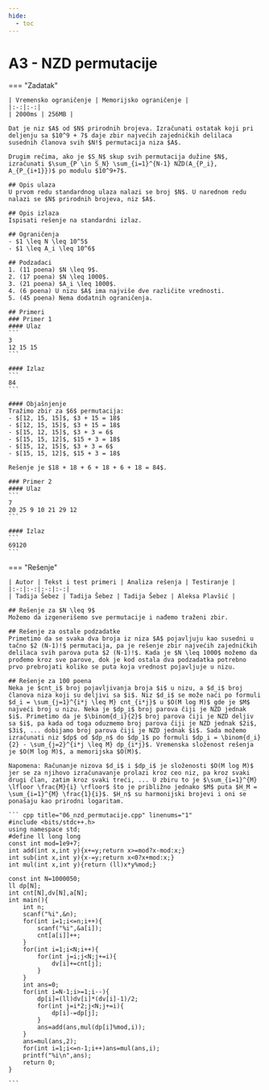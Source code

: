 ```yaml
---
hide:
  - toc
---
```


# A3 - NZD permutacije

=== "Zadatak"
	
	| Vremensko ograničenje | Memorijsko ograničenje |
	|:-:|:-:|
	| 2000ms | 256MB |
	
	Dat je niz $A$ od $N$ prirodnih brojeva. Izračunati ostatak koji pri deljenju sa $10^9 + 7$ daje zbir najvećih zajedničkih delilaca susednih članova svih $N!$ permutacija niza $A$.
	
	Drugim rečima, ako je $S_N$ skup svih permutacija dužine $N$, izračunati $\sum_{P \in S_N} \sum_{i=1}^{N-1} NZD(A_{P_i}, A_{P_{i+1}})$ po modulu $10^9+7$.
	
	## Opis ulaza
	U prvom redu standardnog ulaza nalazi se broj $N$. U narednom redu nalazi se $N$ prirodnih brojeva, niz $A$.
	
	## Opis izlaza
	Ispisati rešenje na standardni izlaz.
	
	## Ograničenja
	- $1 \leq N \leq 10^5$
	- $1 \leq A_i \leq 10^6$
	
	## Podzadaci
	1. (11 poena) $N \leq 9$. 
	2. (17 poena) $N \leq 1000$.
	3. (21 poena) $A_i \leq 1000$.
	4. (6 poena) U nizu $A$ ima najviše dve različite vrednosti.
	5. (45 poena) Nema dodatnih ograničenja.
	
	## Primeri
	### Primer 1
	#### Ulaz
	```
	3
	12 15 15
	```
	
	#### Izlaz
	```
	84
	```
	
	#### Objašnjenje
	Tražimo zbir za $6$ permutacija:
	- $[12, 15, 15]$, $3 + 15 = 18$
	- $[12, 15, 15]$, $3 + 15 = 18$
	- $[15, 12, 15]$, $3 + 3 = 6$
	- $[15, 15, 12]$, $15 + 3 = 18$
	- $[15, 12, 15]$, $3 + 3 = 6$
	- $[15, 15, 12]$, $15 + 3 = 18$
	
	Rešenje je $18 + 18 + 6 + 18 + 6 + 18 = 84$.
	
	### Primer 2
	#### Ulaz
	```
	7
	20 25 9 10 21 29 12
	```
	
	#### Izlaz
	```
	69120
	```
	
=== "Rešenje"
	
	| Autor | Tekst i test primeri | Analiza rеšenja | Testiranje |
	|:-:|:-:|:-:|:-:|
	| Tadija Šebez | Tadija Šebez | Tadija Šebez | Aleksa Plavšić |
	
	## Rešenje za $N \leq 9$
	Možemo da izgenerišemo sve permutacije i nađemo traženi zbir.
	
	## Rešenje za ostale podzadatke
	Primetimo da se svaka dva broja iz niza $A$ pojavljuju kao susedni u tačno $2 (N-1)!$ permutacija, pa je rešenje zbir najvećih zajedničkih delilaca svih parova puta $2 (N-1)!$. Kada je $N \leq 1000$ možemo da prođemo kroz sve parove, dok je kod ostala dva podzadatka potrebno prvo prebrojati koliko se puta koja vrednost pojavljuje u nizu.
	
	## Rešenje za 100 poena
	Neka je $cnt_i$ broj pojavljivanja broja $i$ u nizu, a $d_i$ broj članova niza koji su deljivi sa $i$. Niz $d_i$ se može naći po formuli $d_i = \sum_{j=1}^{i*j \leq M} cnt_{i*j}$ u $O(M log M)$ gde je $M$ najveći broj u nizu. Neka je $dp_i$ broj parova čiji je NZD jednak $i$. Primetimo da je $\binom{d_i}{2}$ broj parova čiji je NZD deljiv sa $i$, pa kada od toga oduzmemo broj parova čiji je NZD jednak $2i$, $3i$, ... dobijamo broj parova čiji je NZD jednak $i$. Sada možemo izračunati niz $dp$ od $dp_n$ do $dp_1$ po formuli $dp_i = \binom{d_i}{2} - \sum_{j=2}^{i*j \leq M} dp_{i*j}$. Vremenska složenost rešenja je $O(M log M)$, a memorijska $O(M)$.
	
	Napomena: Računanje nizova $d_i$ i $dp_i$ je složenosti $O(M log M)$ jer se za njihovo izračunavanje prolazi kroz ceo niz, pa kroz svaki drugi član, zatim kroz svaki treći, ... U zbiru to je $\sum_{i=1}^{M} \lfloor \frac{M}{i} \rfloor$ što je približno jednako $M$ puta $H_M = \sum_{i=1}^{M} \frac{1}{i}$. $H_n$ su harmonijski brojevi i oni se ponašaju kao prirodni logaritam.
	
	``` cpp title="06_nzd_permutacije.cpp" linenums="1"
	#include <bits/stdc++.h>
	using namespace std;
	#define ll long long
	const int mod=1e9+7;
	int add(int x,int y){x+=y;return x>=mod?x-mod:x;}
	int sub(int x,int y){x-=y;return x<0?x+mod:x;}
	int mul(int x,int y){return (ll)x*y%mod;}
	
	const int N=1000050;
	ll dp[N];
	int cnt[N],dv[N],a[N];
	int main(){
		int n;
		scanf("%i",&n);
		for(int i=1;i<=n;i++){
			scanf("%i",&a[i]);
			cnt[a[i]]++;
		}
		for(int i=1;i<N;i++){
			for(int j=i;j<N;j+=i){
				dv[i]+=cnt[j];
			}
		}
		int ans=0;
		for(int i=N-1;i>=1;i--){
			dp[i]=(ll)dv[i]*(dv[i]-1)/2;
			for(int j=i*2;j<N;j+=i){
				dp[i]-=dp[j];
			}
			ans=add(ans,mul(dp[i]%mod,i));
		}
		ans=mul(ans,2);
		for(int i=1;i<=n-1;i++)ans=mul(ans,i);
		printf("%i\n",ans);
		return 0;
	}

	```

